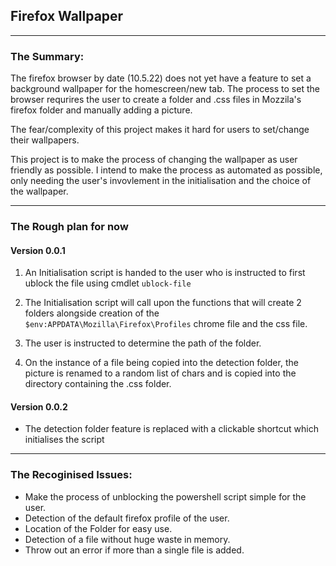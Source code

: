 ## Firefox Wallpaper  

***
### **The Summary:**   

The firefox browser by date (10.5.22) does not yet have a feature to set a background wallpaper for the homescreen/new tab. 
The process to set the browser requrires the user to create a folder and .css files in Mozzila's firefox folder and manually adding a picture. 


The fear/complexity of this project makes it hard for users to set/change their wallpapers. 


This project is to make the process of changing the wallpaper as user friendly as possible. 
I intend to make the process as automated as possible, only needing the user's invovlement in the initialisation and the choice of the wallpaper.

***

### **The Rough plan for now**
 
 #### Version 0.0.1
 1. An Initialisation script is handed to the user who is instructed to first ublock the file using cmdlet `ublock-file` 

 2. The Initialisation script will call upon the functions that will create 2 folders alongside creation of the `$env:APPDATA\Mozilla\Firefox\Profiles` chrome file and the css file. 

 3. The user is instructed to determine the path of the folder. 

 4. On the instance of a file being copied into the detection folder, the picture is renamed to a random list of chars and is copied into the directory containing the .css folder. 

 #### Version 0.0.2
 * The detection folder feature is replaced with a clickable shortcut which initialises the script 
 
***

### The Recoginised Issues:

* Make the process of unblocking the powershell script simple for the user.
* Detection of the default firefox profile of the user.
* Location of the Folder for easy use.
* Detection of a file without huge waste in memory. 
* Throw out an error if more than a single file is added.


